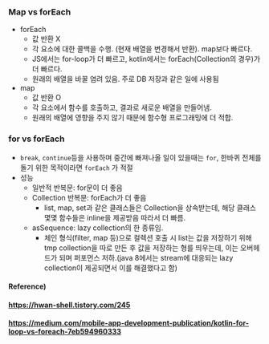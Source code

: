 ### Map vs forEach

* forEach
  * 값 반환 X
  * 각 요소에 대한 콜백을 수행. (현재 배열을 변경해서 반환). map보다 빠르다.
  * JS에서는 for-loop가 더 빠르고, kotlin에서는 forEach(Collection의 경우)가 더 빠르다.
  * 원래의 배열을 바꿀 염려 있음. 주로 DB 저장과 같은 일에 사용됨
* map
  * 값 반환 O
  * 각 요소에서 함수를 호출하고, 결과로 새로운 배열을 만들어냄.
  * 원래의 배열에 영향을 주지 않기 때문에 함수형 프로그래밍에 더 적합.



### for vs forEach

* `break`, `continue`등을 사용하며 중간에 빠져나올 일이 있을때는 `for`, 한바퀴 전체를 돌기 위한 목적이라면 `forEach` 가 적절
* 성능
  * 일반적 반복문: for문이 더 좋음
  * Collection 반복문: forEach가 더 좋음
    * list, map, set과 같은 클래스들은 Collection을 상속받는데, 해당 클래스 몇몇 함수들은 inline을 제공받음 따라서 더 빠름.
  * asSequence: lazy collection의 한 종류임.
    * 체인 형식(filter, map 등)으로 컬렉션 호출 시 list는 값을 저장하기 위해 tmp collection을 따로 만든 후 값을 저장하는 형를 띄우는데, 이는 오버헤드가 되며 퍼포먼스 저하.(java 8에서는 stream에 대응되는 lazy collection이 제공되면서 이를 해결했다고 함)



#### Reference)

#### https://hwan-shell.tistory.com/245

#### https://medium.com/mobile-app-development-publication/kotlin-for-loop-vs-foreach-7eb594960333

